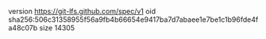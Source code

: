 version https://git-lfs.github.com/spec/v1
oid sha256:506c31358955f56a9fb4b66654e9417ba7d7abaee1e7be1c1b96fde4fa48c07b
size 14305
